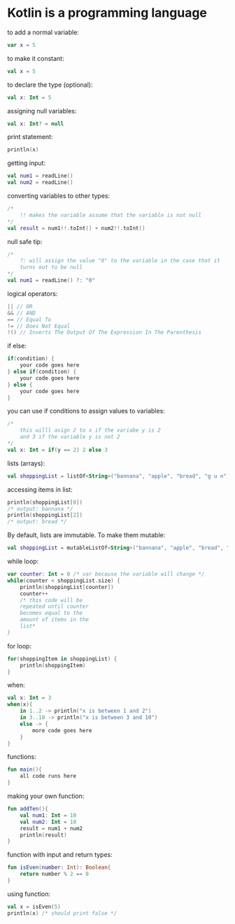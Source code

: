 # Kotlin is a programming language
to add a normal variable:
```Kotlin
var x = 5
```

to make it constant:
```Kotlin
val x = 5
```

to declare the type (optional):
```Kotlin
val x: Int = 5
```

assigning null variables:
```Kotlin
val x: Int? = null
```

print statement:
```Kotlin
println(x)
```

getting input:
```Kotlin
val num1 = readLine()
val num2 = readLine()
```

converting variables to other types:
```Kotlin
/*
	!! makes the variable assume that the variable is not null
*/
val result = num1!!.toInt() + num2!!.toInt()
```

null safe tip:
```Kotlin
/*
	?: will assign the value "0" to the variable in the case that it 
	turns out to be null
*/
val num1 = readLine() ?: "0"
```

logical operators:
```Kotlin
|| // OR
&& // AND
== // Equal To
!= // Does Not Equal
!() // Inverts The Output Of The Expression In The Parenthesis
```

if else:
```Kotlin
if(condition) {
	your code goes here
} else if(condition) {
	your code goes here
} else {
	your code goes here
}
```

you can use if conditions to assign values to variables:
```Kotlin
/* 
	this willl asign 2 to x if the variabe y is 2
	and 3 if the variable y is not 2
*/
val x: Int = if(y == 2) 2 else 3
```

lists (arrays):
```Kotlin
val shoppingList = listOf<String>("bannana", "apple", "bread", "g u n")
```

accessing items in list:
```Kotlin
println(shoppingList[0])
/* output: bannana */
println(shoppingList[2])
/* output: bread */
```

By default, lists are immutable. To make them mutable:
```Kotlin
val shoppingList = mutableListOf<String>("bannana", "apple", "bread", "g u n")
```

while loop:
```Kotlin
var counter: Int = 0 /* var because the variable will change */
while(counter < shoppingList.size) {
	println(shoppingList[counter])
	counter++
	/* this code will be
	repeated until counter
	becomes equal to the
	amount of items in the
	list*
}
```

for loop:
```Kotlin
for(shoppingItem in shoppingList) {
	println(shoppingItem)
}
```

when:
```Kotlin
val x: Int = 3
when(x){
	in 1..2 -> println("x is between 1 and 2")
	in 3..10 -> println("x is between 3 and 10")
	else -> {
		more code goes here
	}
}
```

functions:
```Kotlin
fun main(){
	all code runs here
}
```

making your own function:
```Kotlin
fun addTen(){
	val num1: Int = 10
	val num2: Int = 10
	result = num1 + num2
	println(result)
}
```

function with input and return types:
```Kotlin
fun isEven(number: Int): Boolean{
	return number % 2 == 0
}
```

using function:
```Kotlin
val x = isEven(5)
println(x) /* should print false */
```

